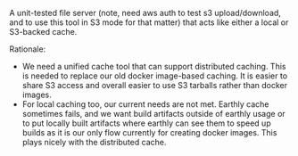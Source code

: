 A unit-tested file server (note, need aws auth to test s3 upload/download, and to use this tool in S3 mode for that matter) that acts like either a local or S3-backed cache.

Rationale:
- We need a unified cache tool that can support distributed caching. This is needed to replace our old docker image-based caching. It is easier to share S3 access and overall easier to use S3 tarballs rather than docker images.
- For local caching too, our current needs are not met. Earthly cache sometimes fails, and we want build artifacts outside of earthly usage or to put locally built artifacts where earthly can see them to speed up builds as it is our only flow currently for creating docker images. This plays nicely with the distributed cache.